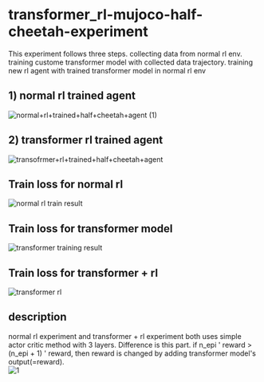 # transformer_rl-mujoco-half-cheetah-experiment
This experiment follows three steps. collecting data from normal rl env. training custome transformer model with collected data trajectory. training new rl agent with trained transformer model in normal rl env

## 1) normal rl trained agent ##
![normal+rl+trained+half+cheetah+agent (1)](https://github.com/user-attachments/assets/ae9b8d88-bc68-4b8d-bd18-e18d51aca74d)

## 2) transformer rl trained agent ##
![transofrmer+rl+trained+half+cheetah+agent](https://github.com/user-attachments/assets/9e6832ea-58c6-407e-862e-1553d2cdbedb)

## Train loss for normal rl ##
![normal rl train result](https://github.com/user-attachments/assets/b5db2b49-9bb2-49ba-9c02-46ab311c3475)

## Train loss for transformer model ##
![transformer training result](https://github.com/user-attachments/assets/80603326-7371-4103-b01f-f7fd6ae6985d)


## Train loss for transformer + rl ##
![transformer rl](https://github.com/user-attachments/assets/b3d4777c-783c-4d93-a9fc-054f5a461843)


## description ##

normal rl experiment and transformer + rl experiment both uses simple actor critic method with 3 layers.
Difference is this part. if n_epi ' reward > (n_epi + 1) ' reward, then reward is changed by adding transformer model's output(=reward).  
![1](https://github.com/user-attachments/assets/b09a4f38-a650-4b99-895d-ec5e21e00dda)





